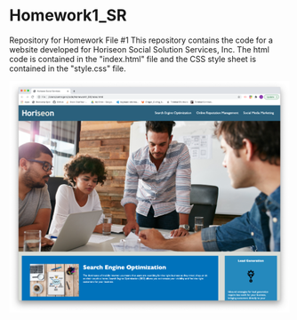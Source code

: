 # Homework1_SR
Repository for Homework File #1
This repository contains the code for a website developed for Horiseon Social Solution Services, Inc.
The html code is contained in the "index.html" file and the CSS style sheet is contained in the "style.css" file.

![Horiseon Social Services Inc. Screenshot](./assets/images/horiseon-webpage-screenshot.png)
